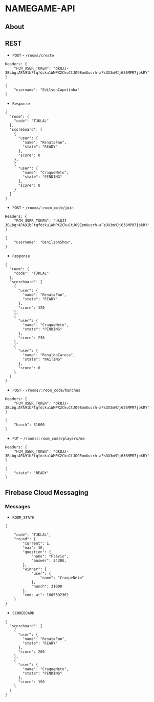 # NAMEGAME-API

## About

## REST

- `POST` - `/rooms/create`

```
Headers: {
    "FCM_USER_TOKEN": "dkQJJ-3BLbg:APA91bFtqfdcku1WMPX2CkuCtJO9EomUucrh-aFs3X3mMJj636MPR7jbkRY"
}
```
```
{
    "username": "EdilsonCapetinha"
}
```

- `Response`
```
{
  "room": {
    "code": "TJKLAL"
  },
  "scoreboard": [
    {
      "user": {
        "name": "RenataFan",
        "state": "READY"
      },
      "score": 0
    },
    {
      "user": {
        "name": "CraqueNeto",
        "state": "PENDING"
      },
      "score": 0
    }
  ]
}
```

- `POST` - `/rooms/:room_code/join`
```
Headers: {
    "FCM_USER_TOKEN": "dkQJJ-3BLbg:APA91bFtqfdcku1WMPX2CkuCtJO9EomUucrh-aFs3X3mMJj636MPR7jbkRY"
}
```
```
{
    "username": "DenilsonShow",
}
```

- `Response`
```
{
  "room": {
    "code": "TJKLAL"
  },
  "scoreboard": [
    {
      "user": {
        "name": "RenataFan",
        "state": "READY"
      },
      "score": 120
    },
    {
      "user": {
        "name": "CraqueNeto",
        "state": "PENDING"
      },
      "score": 230
    },
    {
      "user": {
        "name": "RonaldoCareca",
        "state": "WAITING"
      },
      "score": 0
    }
  ]
}
```


- `POST` - `/rooms/:room_code/hunches`
```
Headers: {
    "FCM_USER_TOKEN": "dkQJJ-3BLbg:APA91bFtqfdcku1WMPX2CkuCtJO9EomUucrh-aFs3X3mMJj636MPR7jbkRY"
}
```
```
{
    "hunch": 31000
}
```

- `PUT` - `/rooms/:room_code/players/me`
```
Headers: {
    "FCM_USER_TOKEN": "dkQJJ-3BLbg:APA91bFtqfdcku1WMPX2CkuCtJO9EomUucrh-aFs3X3mMJj636MPR7jbkRY"
}
```
```
{
    "state": "READY"
}
```


## Firebase Cloud Messaging

### Messages

- `ROOM_STATE`
```
{

	"code": "TJKLAL",
	"round": {
		"current": 1,
		"max": 10,
		"question": {
			"name": "Flávio",
		    "answer": 34300,
		},
		"winner": {
			"user": {
				"name": "CraqueNeto"
			},
			"hunch": 31000
		},
        "ends_at": 1605392362
	}
}
```

- `SCOREBOARD`
```
{
  "scoreboard": [
    {
      "user": {
        "name": "RenataFan",
        "state": "READY"
      },
      "score": 200
    },
    {
      "user": {
        "name": "CraqueNeto",
        "state": "PENDING"
      },
      "score": 190
    }
  ]
}
```